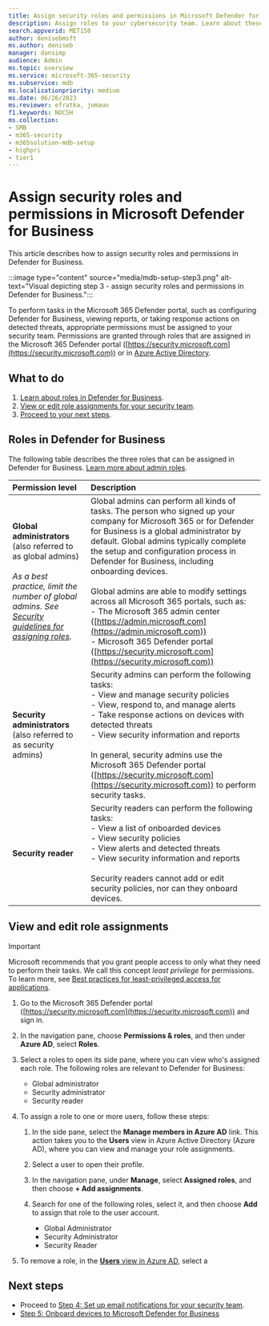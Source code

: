```yaml
---
title: Assign security roles and permissions in Microsoft Defender for Business
description: Assign roles to your cybersecurity team. Learn about these roles and permissions in Defender for Business.
search.appverid: MET150
author: denisebmsft
ms.author: deniseb
manager: dansimp 
audience: Admin
ms.topic: overview
ms.service: microsoft-365-security
ms.subservice: mdb
ms.localizationpriority: medium
ms.date: 06/26/2023
ms.reviewer: efratka, jomaun
f1.keywords: NOCSH 
ms.collection: 
- SMB
- m365-security
- m365solution-mdb-setup
- highpri
- tier1
---
```


# Assign security roles and permissions in Microsoft Defender for Business

This article describes how to assign security roles and permissions in Defender for Business.

:::image type="content" source="media/mdb-setup-step3.png" alt-text="Visual depicting step 3 - assign security roles and permissions in Defender for Business.":::

To perform tasks in the Microsoft 365 Defender portal, such as configuring Defender for Business, viewing reports, or taking response actions on detected threats, appropriate permissions must be assigned to your security team. Permissions are granted through roles that are assigned in the Microsoft 365 Defender portal ([https://security.microsoft.com](https://security.microsoft.com)) or in [Azure Active Directory](/azure/active-directory/roles/manage-roles-portal). 

## What to do

1. [Learn about roles in Defender for Business](#roles-in-defender-for-business).
2. [View or edit role assignments for your security team](#view-or-edit-role-assignments).
3. [Proceed to your next steps](#next-steps).


## Roles in Defender for Business

The following table describes the three roles that can be assigned in Defender for Business. [Learn more about admin roles](../../admin/add-users/about-admin-roles.md).

| Permission level | Description |
|:---|:---|
| **Global administrators** (also referred to as global admins) <br/><br/> *As a best practice, limit the number of global admins. See [Security guidelines for assigning roles](/microsoft-365/admin/add-users/about-admin-roles#security-guidelines-for-assigning-roles).* | Global admins can perform all kinds of tasks. The person who signed up your company for Microsoft 365 or for Defender for Business is a global administrator by default. Global admins typically complete the setup and configuration process in Defender for Business, including onboarding devices.<br/><br/> Global admins are able to modify settings across all Microsoft 365 portals, such as: <br/>- The Microsoft 365 admin center ([https://admin.microsoft.com](https://admin.microsoft.com))<br/>- Microsoft 365 Defender portal ([https://security.microsoft.com](https://security.microsoft.com)) |
| **Security administrators** (also referred to as security admins) | Security admins can perform the following tasks: <br/>- View and manage security policies<br/>- View, respond to, and manage alerts <br/>- Take response actions on devices with detected threats<br/>- View security information and reports <br/><br/>In general, security admins use the Microsoft 365 Defender portal ([https://security.microsoft.com](https://security.microsoft.com)) to perform security tasks. |
| **Security reader** | Security readers can perform the following tasks:<br/>- View a list of onboarded devices<br/>- View security policies<br/>- View alerts and detected threats<br/>- View security information and reports <br/><br/>Security readers cannot add or edit security policies, nor can they onboard devices. |

## View and edit role assignments

> [!IMPORTANT]
> Microsoft recommends that you grant people access to only what they need to perform their tasks. We call this concept *least privilege* for permissions. To learn more, see [Best practices for least-privileged access for applications](/azure/active-directory/develop/secure-least-privileged-access). 

1. Go to the Microsoft 365 Defender portal ([https://security.microsoft.com](https://security.microsoft.com)) and sign in.

2. In the navigation pane, choose **Permissions & roles**, and then under **Azure AD**, select **Roles**.

3. Select a roles to open its side pane, where you can view who's assigned each role. The following roles are relevant to Defender for Business:

   - Global administrator
   - Security administrator
   - Security reader

4. To assign a role to one or more users, follow these steps:

   1. In the side pane, select the **Manage members in Azure AD** link. This action takes you to the **Users** view in Azure Active Directory (Azure AD), where you can view and manage your role assignments.

   2. Select a user to open their profile. 

   3. In the navigation pane, under **Manage**, select **Assigned roles**, and then choose **+ Add assignments**.

   4. Search for one of the following roles, select it, and then choose **Add** to assign that role to the user account.

      - Global Administrator
      - Security Administrator
      - Security Reader

8. To remove a role, in the [**Users** view in Azure AD](https://portal.azure.com/#view/Microsoft_AAD_UsersAndTenants/UserManagementMenuBlade/~/AllUsers), select a 

## Next steps

- Proceed to [Step 4: Set up email notifications for your security team](mdb-email-notifications.md).
- [Step 5: Onboard devices to Microsoft Defender for Business](mdb-onboard-devices.md)

